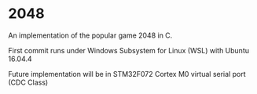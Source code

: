 # 2048

An implementation of the popular game 2048 in C.

First commit runs under Windows Subsystem for Linux (WSL) with Ubuntu 16.04.4

Future implementation will be in STM32F072 Cortex M0 virtual serial port (CDC Class)